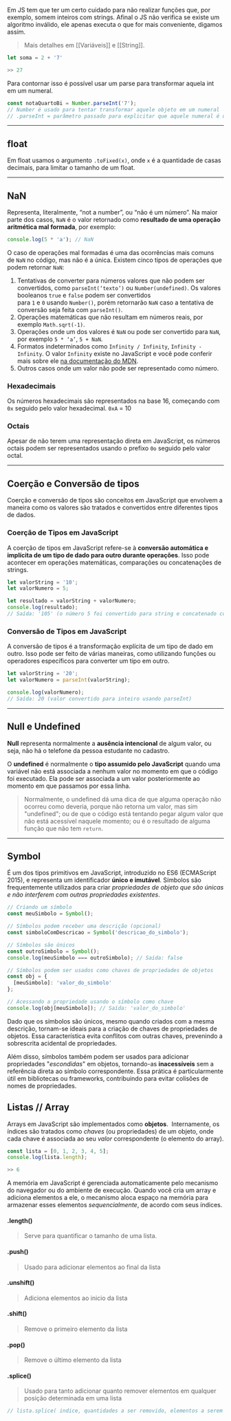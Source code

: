 Em JS tem que ter um certo cuidado para não realizar funções que, por exemplo, somem inteiros com strings. Afinal o JS não verifica se existe um algoritmo inválido, ele apenas executa o que for mais conveniente, digamos assim. 

>Mais detalhes em [[Variáveis]] e [[String]].

```js
let soma = 2 + '7'

>> 27
```

Para contornar isso é possível usar um parse para transformar aquela int em um numeral.

```js
const notaQuartoBi = Number.parseInt('7');
// Number é usado para tentar transformar aquele objeto em um numeral
// .parseInt = parâmetro passado para explicitar que aquele numeral é um inteiro
```

---
## float

Em float usamos o argumento `.toFixed(x)`, onde `x` é a quantidade de casas decimais, para limitar o tamanho de um float.

---
## NaN

Representa, literalmente, “not a number”, ou “não é um número”. Na maior parte dos casos, `NaN` é o valor retornado como **resultado de uma operação aritmética mal formada**, por exemplo:

```js
console.log(5 * 'a'); // NaN
```

O caso de operações mal formadas é uma das ocorrências mais comuns de `NaN` no código, mas não é a única. Existem cinco tipos de operações que podem retornar `NaN`:

1. Tentativas de converter para números valores que não podem ser convertidos, como `parseInt(‘texto’)` ou `Number(undefined)`. Os valores booleanos `true` e `false` podem ser convertidos para `1` e `0` usando `Number()`, porém retornarão `NaN` caso a tentativa de conversão seja feita com `parseInt()`.
2. Operações matemáticas que não resultam em números reais, por exemplo `Math.sqrt(-1)`.
3. Operações onde um dos valores é `NaN` ou pode ser convertido para `NaN`, por exemplo `5 * ‘a’`, `5 + NaN`.
4. Formatos indeterminados como `Infinity / Infinity`, `Infinity - Infinity`. O valor `Infinity` existe no JavaScript e você pode conferir mais sobre ele [na documentação do MDN](https://developer.mozilla.org/en-US/docs/Web/JavaScript/Reference/Global_Objects/Infinity).
5. Outros casos onde um valor não pode ser representado como número.

### Hexadecimais

Os números hexadecimais são representados na base 16, começando com `0x` seguido pelo valor hexadecimal.
	`0xA` = 10

### Octais

Apesar de não terem uma representação direta em JavaScript, os números octais podem ser representados usando o prefixo `0o` seguido pelo valor octal.

---
## Coerção e Conversão de tipos

Coerção e conversão de tipos são conceitos em JavaScript que envolvem a maneira como os valores são tratados e convertidos entre diferentes tipos de dados.

### Coerção de Tipos em JavaScript

A coerção de tipos em JavaScript refere-se à **conversão automática e implícita de um tipo de dado para outro durante operações**. Isso pode acontecer em operações matemáticas, comparações ou concatenações de strings.

```js
let valorString = '10';
let valorNumero = 5;

let resultado = valorString + valorNumero;
console.log(resultado); 
// Saída: '105' (o número 5 foi convertido para string e concatenado com a string ‘10’)
```

### Conversão de Tipos em JavaScript

A conversão de tipos é a transformação explícita de um tipo de dado em outro. Isso pode ser feito de várias maneiras, como utilizando funções ou operadores específicos para converter um tipo em outro.

```js
let valorString = '20';
let valorNumero = parseInt(valorString);

console.log(valorNumero); 
// Saída: 20 (valor convertido para inteiro usando parseInt)
```

---
## Null e Undefined

**Null** representa normalmente a **ausência intencional** de algum valor, ou seja, não há o telefone da pessoa estudante no cadastro.

O **undefined** é normalmente o **tipo assumido pelo JavaScript** quando uma variável não está associada a nenhum valor no momento em que o código foi executado. Ela pode ser associada a um valor posteriormente ao momento em que passamos por essa linha.

>Normalmente, o undefined dá uma dica de que alguma operação não ocorreu como deveria, porque não retorna um valor, mas sim "undefined"; ou de que o código está tentando pegar algum valor que não está acessível naquele momento; ou é o resultado de alguma função que não tem `return`.

---
## Symbol

É um dos tipos primitivos em JavaScript, introduzido no ES6 (ECMAScript 2015), e representa um identificador **único e imutável**. Símbolos são frequentemente utilizados para criar *propriedades de objeto que são únicas e não interferem com outras propriedades existentes*.

```js
// Criando um símbolo
const meuSimbolo = Symbol();

// Símbolos podem receber uma descrição (opcional)
const simboloComDescricao = Symbol('descricao_do_simbolo');

// Símbolos são únicos
const outroSimbolo = Symbol();
console.log(meuSimbolo === outroSimbolo); // Saída: false

// Símbolos podem ser usados como chaves de propriedades de objetos
const obj = {
  [meuSimbolo]: 'valor_do_simbolo'
};

// Acessando a propriedade usando o símbolo como chave
console.log(obj[meuSimbolo]); // Saída: 'valor_do_simbolo'
```

Dado que os símbolos são únicos, mesmo quando criados com a mesma descrição, tornam-se ideais para a criação de chaves de propriedades de objetos. Essa característica evita conflitos com outras chaves, prevenindo a sobrescrita acidental de propriedades.

Além disso, símbolos também podem ser usados para adicionar propriedades "*escondidas*" em objetos, tornando-as **inacessíveis** sem a referência direta ao símbolo correspondente. Essa prática é particularmente útil em bibliotecas ou frameworks, contribuindo para evitar colisões de nomes de propriedades.

## Listas // Array

Arrays em JavaScript são implementados como **objetos**.  Internamente, os índices são tratados como *chaves* (ou propriedades) de um objeto, onde cada chave é associada ao seu *valor* correspondente (o elemento do array).

```js
const lista = [0, 1, 2, 3, 4, 5];
console.log(lista.length);

>> 6
```

A memória em JavaScript é gerenciada automaticamente pelo mecanismo do navegador ou do ambiente de execução. Quando você cria um array e adiciona elementos a ele, o mecanismo aloca espaço na memória para armazenar esses elementos *sequencialmente*, de acordo com seus índices.

#### .length()
>Serve para quantificar o tamanho de uma lista.

#### .push()
>Usado para adicionar elementos ao final da lista

#### .unshift()
>Adiciona elementos ao inicio da lista

#### .shift()
>Remove o primeiro elemento da lista

#### .pop()
>Remove o último elemento da lista

#### .splice()
>Usado para tanto adicionar quanto remover elementos em qualquer posição determinada em uma lista

```js
// lista.splice( indice, quantidades a ser removido, elementos a serem adicionados )
```

